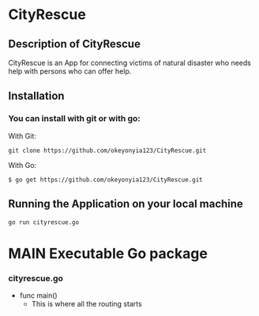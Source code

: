 # CityRescue
## Description of CityRescue
CityRescue is an App for connecting victims of natural disaster who needs help with persons who can offer help.

## Installation

### You can install with git or with go:

With Git:
```
git clone https://github.com/okeyonyia123/CityRescue.git
```
With Go:

```
$ go get https://github.com/okeyonyia123/CityRescue.git
```

## Running the Application on your local machine

```
go run cityrescue.go
```

# MAIN Executable Go package

### cityrescue.go
  - func main()
    - This is where all the routing starts
